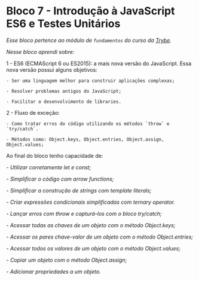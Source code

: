 # Bloco 7 -  Introdução à JavaScript ES6 e Testes Unitários

*Esse bloco pertence ao módulo de `fundamentos` do curso da [Trybe](https://www.betrybe.com/).*

*Nesse bloco aprendi sobre:*

1 -  ES6 (ECMAScript 6 ou ES2015): a mais nova versão do JavaScript. Essa nova versão possui alguns objetivos:

    - Ser uma linguagem melhor para construir aplicações complexas;

    - Resolver problemas antigos do JavaScript;
    
    - Facilitar o desenvolvimento de libraries.


2 - Fluxo de exceção:

    - Como tratar erros do código utilizando os métodos `throw` e `try/catch`.

    - Métodos como: Object.keys, Object.entries, Object.assign, Object.values; 


Ao final do bloco tenho capacidade de:

*- Utilizar corretamente let e const;*

*- Simplificar o código com arrow functions;*

*- Simplificar a construção de strings com template literals;*

*- Criar expressões condicionais simplificadas com ternary operator.*

*- Lançar erros com throw e capturá-los com o bloco try/catch;*

*- Acessar todas as chaves de um objeto com o método Object.keys;*

*- Acessar os pares chave-valor de um objeto com o método Object.entries;*

*- Acessar todos os valores de um objeto com o método Object.values;*

*- Copiar um objeto com o método Object.assign;*

*- Adicionar propriedades a um objeto.*